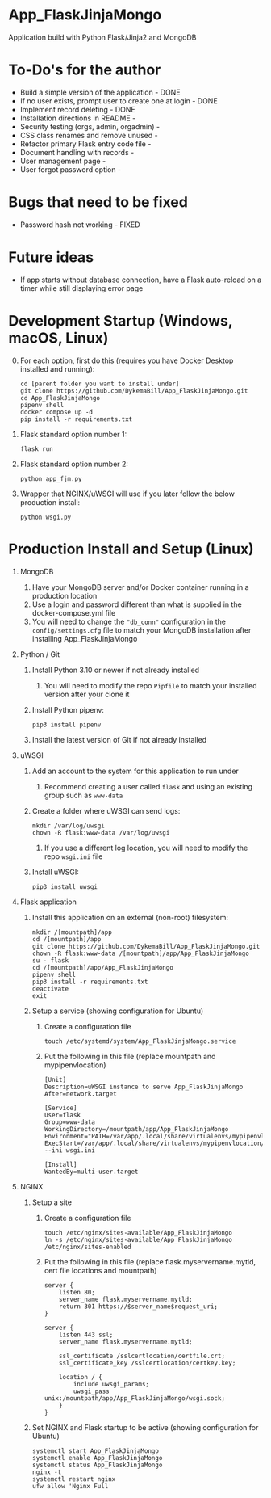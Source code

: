 # App_FlaskJinjaMongo
Application build with Python Flask/Jinja2 and MongoDB

# To-Do's for the author
-   Build a simple version of the application - DONE
-   If no user exists, prompt user to create one at login - DONE
-   Implement record deleting - DONE
-   Installation directions in README - 
-   Security testing (orgs, admin, orgadmin) - 
-   CSS class renames and remove unused - 
-   Refactor primary Flask entry code file - 
-   Document handling with records - 
-   User management page - 
-   User forgot password option - 

# Bugs that need to be fixed
-   Password hash not working - FIXED

# Future ideas
-   If app starts without database connection, have a Flask auto-reload on a timer while still displaying error page

# Development Startup (Windows, macOS, Linux)

0.  For each option, first do this (requires you have Docker Desktop installed and running):

    ```
    cd [parent folder you want to install under]
    git clone https://github.com/DykemaBill/App_FlaskJinjaMongo.git
    cd App_FlaskJinjaMongo
    pipenv shell
    docker compose up -d
    pip install -r requirements.txt
    ```

1.  Flask standard option number 1:

    ```
    flask run
    ```

2.  Flask standard option number 2:

    ```
    python app_fjm.py
    ```

2.  Wrapper that NGINX/uWSGI will use if you later follow the below production install:

    ```
    python wsgi.py
    ```

# Production Install and Setup (Linux)

1.  MongoDB
    1.  Have your MongoDB server and/or Docker container running in a production location
    2.  Use a login and password different than what is supplied in the docker-compose.yml file
    3.  You will need to change the ```"db_conn"``` configuration in the ```config/settings.cfg``` file to match your MongoDB installation after installing App_FlaskJinjaMongo
1.  Python / Git
    1.  Install Python 3.10 or newer if not already installed
        1.  You will need to modify the repo ```Pipfile``` to match your installed version after your clone it
    2.  Install Python pipenv:

        ```
        pip3 install pipenv
        ```

    3.  Install the latest version of Git if not already installed
2.  uWSGI
    1.  Add an account to the system for this application to run under
        1.  Recommend creating a user called ```flask``` and using an existing group such as ```www-data```
    2.  Create a folder where uWSGI can send logs:

        ```
        mkdir /var/log/uwsgi
        chown -R flask:www-data /var/log/uwsgi
        ```

        1.  If you use a different log location, you will need to modify the repo ```wsgi.ini``` file
    3.  Install uWSGI:

        ```
        pip3 install uwsgi
        ```

4.  Flask application
    1.  Install this application on an external (non-root) filesystem:

        ```
        mkdir /[mountpath]/app
        cd /[mountpath]/app
        git clone https://github.com/DykemaBill/App_FlaskJinjaMongo.git
        chown -R flask:www-data /[mountpath]/app/App_FlaskJinjaMongo
        su - flask
        cd /[mountpath]/app/App_FlaskJinjaMongo
        pipenv shell
        pip3 install -r requirements.txt
        deactivate
        exit
        ```

    2.  Setup a service (showing configuration for Ubuntu)
        1.  Create a configuration file

            ```
            touch /etc/systemd/system/App_FlaskJinjaMongo.service
            ```

        2.  Put the following in this file (replace mountpath and mypipenvlocation)

            ```
            [Unit]
            Description=uWSGI instance to serve App_FlaskJinjaMongo
            After=network.target

            [Service]
            User=flask
            Group=www-data
            WorkingDirectory=/mountpath/app/App_FlaskJinjaMongo
            Environment="PATH=/var/app/.local/share/virtualenvs/mypipenvlocation/bin"
            ExecStart=/var/app/.local/share/virtualenvs/mypipenvlocation/bin/uwsgi --ini wsgi.ini

            [Install]
            WantedBy=multi-user.target
            ```

5.  NGINX
    1.  Setup a site
        1.  Create a configuration file

            ```
            touch /etc/nginx/sites-available/App_FlaskJinjaMongo
            ln -s /etc/nginx/sites-available/App_FlaskJinjaMongo /etc/nginx/sites-enabled
            ```

        2.  Put the following in this file (replace flask.myservername.mytld, cert file locations and mountpath)

            ```
            server {
                listen 80;
                server_name flask.myservername.mytld;
                return 301 https://$server_name$request_uri;
            }

            server {
                listen 443 ssl;
                server_name flask.myservername.mytld;

                ssl_certificate /sslcertlocation/certfile.crt; 
                ssl_certificate_key /sslcertlocation/certkey.key;

                location / {
                    include uwsgi_params;
                    uwsgi_pass unix:/mountpath/app/App_FlaskJinjaMongo/wsgi.sock;
                }
            }
            ```

    2.  Set NGINX and Flask startup to be active (showing configuration for Ubuntu)

        ```
        systemctl start App_FlaskJinjaMongo
        systemctl enable App_FlaskJinjaMongo
        systemctl status App_FlaskJinjaMongo
        nginx -t
        systemctl restart nginx
        ufw allow 'Nginx Full'
        ```
